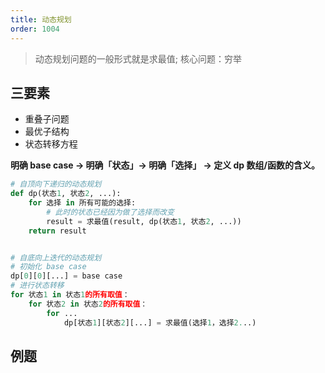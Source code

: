 ```yaml
---
title: 动态规划
order: 1004
---
```


<TOC></TOC>

<code src="./_dong-tai-gui-hua/index.tsx"></code>

> 动态规划问题的一般形式就是求最值; 核心问题：穷举

## 三要素

- 重叠子问题
- 最优子结构
- 状态转移方程

**明确 base case -> 明确「状态」-> 明确「选择」 -> 定义 dp 数组/函数的含义。**

```python
# 自顶向下递归的动态规划
def dp(状态1, 状态2, ...):
    for 选择 in 所有可能的选择:
        # 此时的状态已经因为做了选择而改变
        result = 求最值(result, dp(状态1, 状态2, ...))
    return result


# 自底向上迭代的动态规划
# 初始化 base case
dp[0][0][...] = base case
# 进行状态转移
for 状态1 in 状态1的所有取值：
    for 状态2 in 状态2的所有取值：
        for ...
            dp[状态1][状态2][...] = 求最值(选择1，选择2...)

```

## 例题

<L name="斐波那契数" src="https://leetcode.cn/problems/fibonacci-number/"></L>

<L name="零钱兑换" src="https://leetcode.cn/problems/coin-change/"></L>
